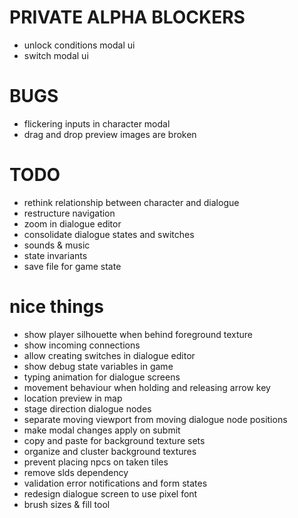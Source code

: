 # PRIVATE ALPHA BLOCKERS
- unlock conditions modal ui
- switch modal ui

# BUGS
- flickering inputs in character modal
- drag and drop preview images are broken

# TODO
- rethink relationship between character and dialogue
- restructure navigation
- zoom in dialogue editor
- consolidate dialogue states and switches
- sounds & music
- state invariants
- save file for game state

# nice things
- show player silhouette when behind foreground texture
- show incoming connections
- allow creating switches in dialogue editor
- show debug state variables in game
- typing animation for dialogue screens
- movement behaviour when holding and releasing arrow key
- location preview in map
- stage direction dialogue nodes
- separate moving viewport from moving dialogue node positions
- make modal changes apply on submit
- copy and paste for background texture sets
- organize and cluster background textures
- prevent placing npcs on taken tiles
- remove slds dependency
- validation error notifications and form states
- redesign dialogue screen to use pixel font
- brush sizes & fill tool
